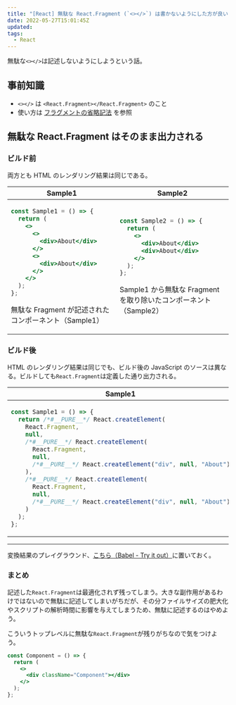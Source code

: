 ```yaml
---
title: "[React] 無駄な React.Fragment (`<></>`) は書かないようにした方が良い"
date: 2022-05-27T15:01:45Z
updated:
tags:
  - React
---
```


無駄な`<></>`は記述しないようにしようという話。

## 事前知識

- `<></>` は `<React.Fragment></React.Fragment>` のこと
- 使い方は [フラグメントの省略記法](https://ja.reactjs.org/docs/fragments.html#short-syntax) を参照

## 無駄な React.Fragment はそのまま出力される

### ビルド前

両方とも HTML のレンダリング結果は同じである。

<table>
  <thead>
    <tr>
      <th>Sample1</th><th>Sample2</th>
    </tr>
  </thead>
  <tbody>
<tr>
<td>

```jsx
const Sample1 = () => {
  return (
    <>
      <>
        <div>About</div>
      </>
      <>
        <div>About</div>
      </>
    </>
  );
};
```

無駄な Fragment が記述されたコンポーネント（Sample1）

</td>
<td>

```jsx
const Sample2 = () => {
  return (
    <>
      <div>About</div>
      <div>About</div>
    </>
  );
};
```

Sample1 から無駄な Fragment を取り除いたコンポーネント（Sample2）

</td>
</tr>
</tbody>
</table>

### ビルド後

HTML のレンダリング結果は同じでも、ビルド後の JavaScript のソースは異なる。ビルドしても`React.Fragment`は定義した通り出力される。

<table>
  <thead>
    <tr>
      <th>Sample1</th><th>Sample2</th>
    </tr>
  </thead>
  <tbody>
<tr>
<td>

```js
const Sample1 = () => {
  return /*#__PURE__*/ React.createElement(
    React.Fragment,
    null,
    /*#__PURE__*/ React.createElement(
      React.Fragment,
      null,
      /*#__PURE__*/ React.createElement("div", null, "About")
    ),
    /*#__PURE__*/ React.createElement(
      React.Fragment,
      null,
      /*#__PURE__*/ React.createElement("div", null, "About")
    )
  );
};
```

</td>
<td>

```js
const Sample2 = () => {
  return /*#__PURE__*/ React.createElement(
    React.Fragment,
    null,
    /*#__PURE__*/ React.createElement("div", null, "About"),
    /*#__PURE__*/ React.createElement("div", null, "About")
  );
};
```

</td>
</tr>
</tbody>
</table>

---

変換結果のプレイグラウンド、[こちら（Babel - Try it out）](https://babeljs.io/repl#?browsers=&build=&builtIns=false&corejs=false&spec=false&loose=false&code_lz=MYewdgzgLgBAygQwLYAcA2BTAjDAvDACgEo8A-GAbwCgYYAnDKAVzrEJtpgB5SPPve_flwAmASwBupAIIAjEEyhcA9OKl9OKwUJ4bhamfMUqDe7su20tHIgG4qAX3tVQkWIlSYATHkIlc5NS0DMys7MKWmgZyCkqqkpFW0UZxpsIWNvZOVC7g0PDI6BgAzL7EZJQcISxsBBpcAEoYCMBQAHQAYnQIAOZIGGBQidzJsSYJZqIJMcbx6ulNLe1dvf2D2naO9kA&debug=false&forceAllTransforms=true&shippedProposals=false&circleciRepo=&evaluate=false&fileSize=false&timeTravel=false&sourceType=module&lineWrap=true&presets=react&prettier=true&targets=&version=7.18.3&externalPlugins=&assumptions=%7B%7D)に置いておく。

### まとめ

記述した`React.Fragment`は最適化されず残ってしまう。大きな副作用があるわけではないので無駄に記述してしまいがちだが、その分ファイルサイズの肥大化やスクリプトの解析時間に影響を与えてしまうため、無駄に記述するのはやめよう。

こういうトップレベルに無駄な`React.Fragment`が残りがちなので気をつけよう。

```jsx
const Component = () => {
  return (
    <>
      <div className="Component"></div>
    </>
  );
};
```
